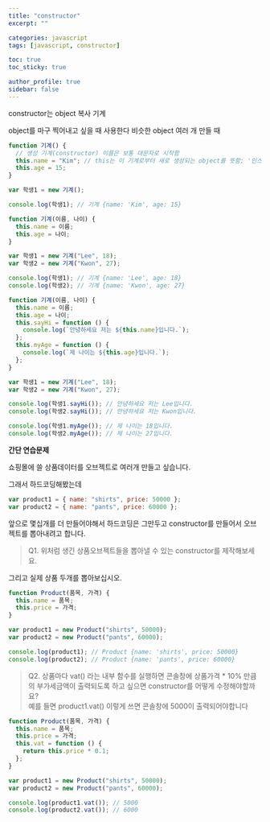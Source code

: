 ```yaml
---
title: "constructor"
excerpt: ""

categories: javascript
tags: [javascript, constructor]

toc: true
toc_sticky: true

author_profile: true
sidebar: false
---
```


constructor는 object 복사 기계

object를 마구 찍어내고 싶을 때 사용한다
비슷한 object 여러 개 만들 때

```js
function 기계() {
  // 생성 기계(constructor) 이름은 보통 대문자로 시작함
  this.name = "Kim"; // this는 이 기계로부터 새로 생성되는 object를 뜻함; '인스턴스'라고 부른다!
  this.age = 15;
}

var 학생1 = new 기계();

console.log(학생1); // 기계 {name: 'Kim', age: 15}
```

```js
function 기계(이름, 나이) {
  this.name = 이름;
  this.age = 나이;
}

var 학생1 = new 기계("Lee", 18);
var 학생2 = new 기계("Kwon", 27);

console.log(학생1); // 기계 {name: 'Lee', age: 18}
console.log(학생2); // 기계 {name: 'Kwon', age: 27}
```

```js
function 기계(이름, 나이) {
  this.name = 이름;
  this.age = 나이;
  this.sayHi = function () {
    console.log(`안녕하세요 저는 ${this.name}입니다.`);
  };
  this.myAge = function () {
    console.log(`제 나이는 ${this.age}입니다.`);
  };
}

var 학생1 = new 기계("Lee", 18);
var 학생2 = new 기계("Kwon", 27);

console.log(학생1.sayHi()); // 안녕하세요 저는 Lee입니다.
console.log(학생2.sayHi()); // 안녕하세요 저는 Kwon입니다.

console.log(학생1.myAge()); // 제 나이는 18입니다.
console.log(학생2.myAge()); // 제 나이는 27입니다.
```

**간단 연습문제**

쇼핑몰에 쓸 상품데이터를 오브젝트로 여러개 만들고 싶습니다.

그래서 하드코딩해봤는데

```js
var product1 = { name: "shirts", price: 50000 };
var product2 = { name: "pants", price: 60000 };
```

앞으로 몇십개를 더 만들어야해서 하드코딩은 그만두고 constructor를 만들어서 오브젝트를 뽑아내려고 합니다.

> Q1. 위처럼 생긴 상품오브젝트들을 뽑아낼 수 있는 constructor를 제작해보세요.

그리고 실제 상품 두개를 뽑아보십시오.

```js
function Product(품목, 가격) {
  this.name = 품목;
  this.price = 가격;
}

var product1 = new Product("shirts", 50000);
var product2 = new Product("pants", 60000);

console.log(product1); // Product {name: 'shirts', price: 50000}
console.log(product2); // Product {name: 'pants', price: 60000}
```

> Q2. 상품마다 vat() 라는 내부 함수를 실행하면 콘솔창에 상품가격 \* 10% 만큼의 부가세금액이 출력되도록 하고 싶으면 constructor를 어떻게 수정해야할까요? <br>
> 예를 들면 product1.vat() 이렇게 쓰면 콘솔창에 5000이 출력되어야합니다

```js
function Product(품목, 가격) {
  this.name = 품목;
  this.price = 가격;
  this.vat = function () {
    return this.price * 0.1;
  };
}

var product1 = new Product("shirts", 50000);
var product2 = new Product("pants", 60000);

console.log(product1.vat()); // 5000
console.log(product2.vat()); // 6000
```
